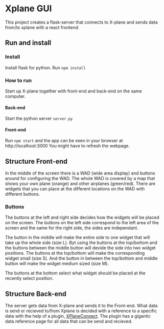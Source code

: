 # Xplane GUI
This project creates a flask-server that connects to X-plane and sends data from/to xplane with a react frontend.

## Run and install

### Install
Install flask for python.
Run `npm install`

### How to run
Start up X-plane together with front-end and back-end on the same computer.

#### Back-end
Start the python server `server.py`

#### Front-end
Run `npm start` and the app can be seen in your browser at http://localhost:3000
You might have to refresh the webpage.

## Structure Front-end
In the middle of the screen there is a WAD (wide area display) and buttons around for configuring
the WAD. The whole WAD is covered by a map that shows your own plane (orange) and other airplanes (green/red).
There are widgets that you can place at the different locations on the WAD with different buttons.

### Buttons
The buttons at the left and right side decides how the widgets will be placed on the screen. The buttons
on the left side correspond to the left area of the screen and the same for the right side, the sides are independant.

The button in the middle will make the entire side to one widget that will take up the whole side (size L).
Byt using the buttons at the top/bottom and the buttons between the middle button will devide the side into two widget positions.
The buttons at the top/bottom will make the corresponding widget small (size S). And the button in between the top/bottom and middle button
will make the widget medium sized (size M).

The buttons at the bottom select what widget should be placed at the recently select position.

## Structure Back-end
The server gets data from X-plane and sends it to the Front-end. What data is send or recieved to/from Xplane
is decided with a reference to a specific data with the help of a plugin, [XPlaneConnect](https://github.com/nasa/XPlaneConnect).
The plugin has a gigantic data reference page for all data that can be send and recieved.